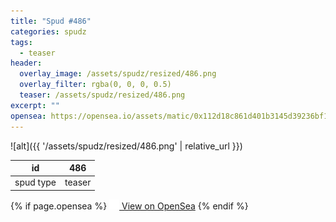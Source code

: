 ```yaml
---
title: "Spud #486"
categories: spudz
tags:
  - teaser
header:
  overlay_image: /assets/spudz/resized/486.png
  overlay_filter: rgba(0, 0, 0, 0.5)
  teaser: /assets/spudz/resized/486.png
excerpt: ""
opensea: https://opensea.io/assets/matic/0x112d18c861d401b3145d39236bf149f01e18beed/486
---
```

![alt]({{ '/assets/spudz/resized/486.png' | relative_url }})

| id | 486 |
|-|-|
| spud type | teaser |

{% if page.opensea %}
<a href="{{page.opensea}}" class="btn btn--info" onclick="window.open(this.href, '_blank'); return false;"><img src="/assets/images/opensea.svg" width="16px"><span>  View on OpenSea</span></a>
{% endif %}

